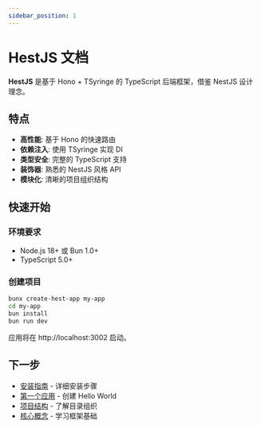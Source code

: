 ```yaml
---
sidebar_position: 1
---
```


# HestJS 文档

**HestJS** 是基于 Hono + TSyringe 的 TypeScript 后端框架，借鉴 NestJS 设计理念。

## 特点

- **高性能**: 基于 Hono 的快速路由
- **依赖注入**: 使用 TSyringe 实现 DI
- **类型安全**: 完整的 TypeScript 支持
- **装饰器**: 熟悉的 NestJS 风格 API
- **模块化**: 清晰的项目组织结构

## 快速开始

### 环境要求

- Node.js 18+ 或 Bun 1.0+
- TypeScript 5.0+

### 创建项目

```bash
bunx create-hest-app my-app
cd my-app
bun install
bun run dev
```

应用将在 http://localhost:3002 启动。

## 下一步

- [安装指南](./getting-started/installation) - 详细安装步骤
- [第一个应用](./getting-started/first-application) - 创建 Hello World
- [项目结构](./getting-started/project-structure) - 了解目录组织
- [核心概念](./fundamentals/controllers) - 学习框架基础
